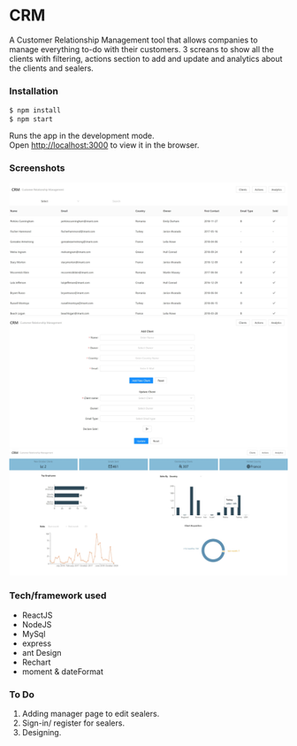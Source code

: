 
# CRM 
A Customer Relationship Management tool that allows companies to manage everything to-do with their customers.
3 screans to show all the clients with filtering, actions section to add and update and analytics about the clients and sealers.

### Installation

```
$ npm install
$ npm start
```

Runs the app in the development mode.<br />
Open [http://localhost:3000](http://localhost:3000) to view it in the browser.

### Screenshots

![Clients page](./crm/clients.jpg "Clients page")
![Action page](./crm/actions.JPG "Actions page")
![analytics page](./crm/analytics.JPG "Analytics page") 

### Tech/framework used

* ReactJS
* NodeJS
* MySql
* express
* ant Design
* Rechart
* moment & dateFormat

### To Do
1. Adding manager page to edit sealers.
2. Sign-in/ register for sealers.
3. Designing.

